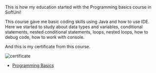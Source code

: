This is how my education started with the Programming basics course in SoftUni!

This course gave me basic coding skills using Java and how to use IDE.
Here we started to study about data types and variables, conditional statements,
nested conditional statements, loops, nested loops, how to debug code,
how to work with console.


And this is my certificate from this course.

![certificate](C:\Users\PC\Downloads)
*    [Programming Basics](https://softuni.bg/certificates/details/125310/1d892477 "Learning the basics of programming language Java")
